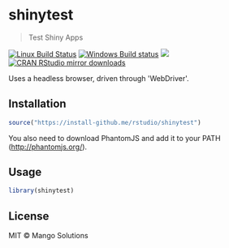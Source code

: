 


# shinytest

> Test Shiny Apps

[![Linux Build Status](https://travis-ci.org/rstudio/shinytest.svg?branch=master)](https://travis-ci.org/rstudio/shinytest)
[![Windows Build status](https://ci.appveyor.com/api/projects/status/github/rstudio/shinytest?svg=true)](https://ci.appveyor.com/project/rstudio/shinytest)
[![](http://www.r-pkg.org/badges/version/shinytest)](http://www.r-pkg.org/pkg/shinytest)
[![CRAN RStudio mirror downloads](http://cranlogs.r-pkg.org/badges/shinytest)](http://www.r-pkg.org/pkg/shinytest)

Uses a headless browser, driven through 'WebDriver'.

## Installation


```r
source("https://install-github.me/rstudio/shinytest")
```

You also need to download PhantomJS and add it to your PATH (http://phantomjs.org/).

## Usage


```r
library(shinytest)
```

## License

MIT © Mango Solutions
